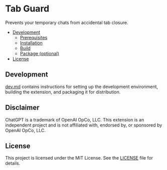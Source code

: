# Tab Guard

Prevents your temporary chats from accidental tab closure.

- [Development](#development)
    - [Prerequisites](#prerequisites)
    - [Installation](#installation)
    - [Build](#build)
    - [Package (optional)](#package-optional)
- [License](#license)

## Development

[dev.md](dev.md) contains instructions for setting up the development environment, building the extension, and packaging it for distribution.

## Disclaimer

ChatGPT is a trademark of OpenAI OpCo, LLC. This extension is an independent project and is not affiliated with, endorsed by, or sponsored by OpenAI OpCo, LLC.

## License

This project is licensed under the MIT License. See the [LICENSE](LICENSE) file for details.
